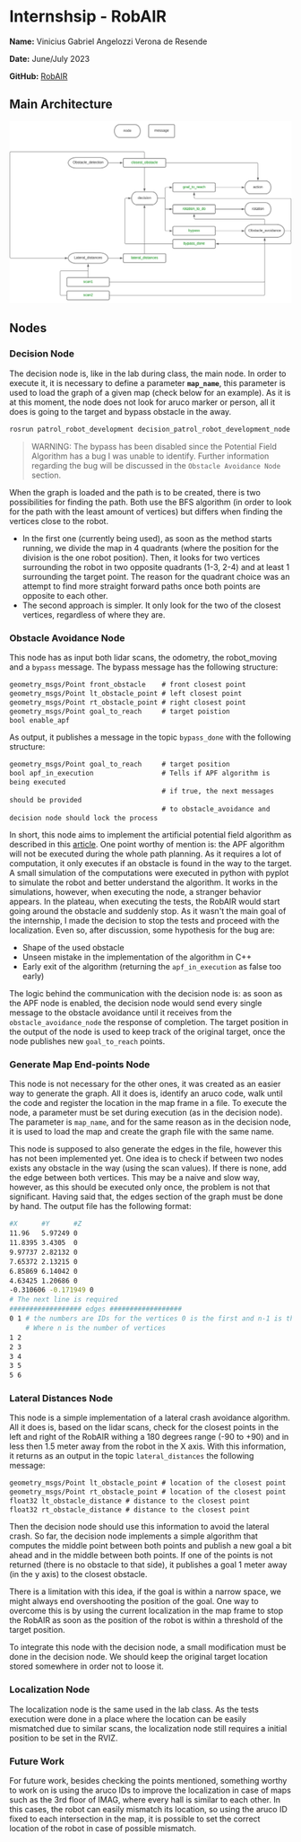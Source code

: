 # Internshsip - RobAIR

**Name:** Vinicius Gabriel Angelozzi Verona de Resende

**Date:** June/July 2023

**GitHub:** [RobAIR](https://github.com/vinicius-verona/RobAIR)

## Main Architecture

![Main architecture](./Architecture/ROS-Patrol.svg "Main Architecture")

## Nodes

### Decision Node

The decision node is, like in the lab during class, the main node. In order to execute it, it is necessary to define a parameter **`map_name`**, this parameter is used to load the graph of a given map (check below for an example). As it is at this moment, the node does not look for aruco marker or person, all it does is going to the target and bypass obstacle in the away.

```bash
rosrun patrol_robot_development decision_patrol_robot_development_node _map_name:="320_plus_hall"
```

> WARNING: The bypass has been disabled since the Potential Field Algorithm has a bug I was unable to identify. Further information regarding the bug will be discussed in the `Obstacle Avoidance Node` section.

When the graph is loaded and the path is to be created, there is two possibilities for finding the path. Both use the BFS algorithm (in order to look for the path with the least amount of vertices) but differs when finding the vertices close to the robot.

-   In the first one (currently being used), as soon as the method starts running, we divide the map in 4 quadrants (where the position for the division is the one robot position). Then, it looks for two vertices surrounding the robot in two opposite quadrants (1-3, 2-4) and at least 1 surrounding the target point. The reason for the quadrant choice was an attempt to find more straight forward paths once both points are opposite to each other.
-   The second approach is simpler. It only look for the two of the closest vertices, regardless of where they are.

### Obstacle Avoidance Node

This node has as input both lidar scans, the odometry, the robot_moving and a `bypass` message. The bypass message has the following structure:

```msg
geometry_msgs/Point front_obstacle    # front closest point
geometry_msgs/Point lt_obstacle_point # left closest point
geometry_msgs/Point rt_obstacle_point # right closest point
geometry_msgs/Point goal_to_reach     # target poistion
bool enable_apf
```

As output, it publishes a message in the topic `bypass_done` with the following structure:

```msg
geometry_msgs/Point goal_to_reach     # target position
bool apf_in_execution                 # Tells if APF algorithm is being executed
                                      # if true, the next messages should be provided
                                      # to obstacle_avoidance and decision node should lock the process
```

In short, this node aims to implement the artificial potential field algorithm as described in this [article](https://www.google.com/url?sa=t&rct=j&q=&esrc=s&source=web&cd=&ved=2ahUKEwjay5HY3LmAAxVjQPEDHbF4BzMQFnoECD4QAQ&url=https%3A%2F%2Fwww.researchgate.net%2Fprofile%2FMohamed-Mourad-Lafifi%2Fpost%2FWhat_would_be_the_drawbacks_of_harmonic_potentiel_functions_for_obstacle_avoidance2%2Fattachment%2F6034397ceb0eda00015c4335%2FAS%253A994149142626307%25401614035034261%2Fdownload%2FPOTENTIAL%2BFIELD%2BMETHODS%2BAND%2BTHEIR%2BINHERENT%2BAPPROACHES%2BFOR%2BPATH%2BPLANNING.pdf&usg=AOvVaw2_ela8FCVrJ66YHHK9H1mU&opi=89978449).
One point worthy of mention is: the APF algorithm will not be executed during the whole path planning. As it requires a lot of computation, it only executes if an obstacle is found in the way to the target.
A small simulation of the computations were executed in python with pyplot to simulate the robot and better understand the algorithm.
It works in the simulations, however, when executing the node, a stranger behavior appears.
In the plateau, when executing the tests, the RobAIR would start going around the obstacle and suddenly stop.
As it wasn't the main goal of the internship, I made the decision to stop the tests and proceed with the localization.
Even so, after discussion, some hypothesis for the bug are:

-   Shape of the used obstacle
-   Unseen mistake in the implementation of the algorithm in C++
-   Early exit of the algorithm (returning the `apf_in_execution` as false too early)

The logic behind the communication with the decision node is: as soon as the APF node is enabled, the decision node would send every single message to the obstacle avoidance until it receives from the `obstacle_avoidance_node` the response of completion. The target position in the output of the node is used to keep track of the original target, once the node publishes new `goal_to_reach` points.

### Generate Map End-points Node

This node is not necessary for the other ones, it was created as an easier way to generate the graph. All it does is, identify an aruco code, walk until the code and register the location in the map frame in a file.
To execute the node, a parameter must be set during execution (as in the decision node). The parameter is `map_name`, and for the same reason as in the decision node, it is used to load the map and create the graph file with the same name.

This node is supposed to also generate the edges in the file, however this has not been implemented yet.
One idea is to check if between two nodes exists any obstacle in the way (using the scan values). If there is none, add the edge between both vertices.
This may be a naive and slow way, however, as this should be executed only once, the problem is not that significant.
Having said that, the edges section of the graph must be done by hand.
The output file has the following format:

```bash
#X      #Y      #Z
11.96   5.97249 0
11.8395 3.4305  0
9.97737 2.82132 0
7.65372 2.13215 0
6.85869 6.14042 0
4.63425 1.20686 0
-0.310606 -0.171949 0
# The next line is required
################## edges ##################
0 1 # the numbers are IDs for the vertices 0 is the first and n-1 is the last.
    # Where n is the number of vertices
1 2
2 3
3 4
3 5
5 6
```

### Lateral Distances Node

This node is a simple implementation of a lateral crash avoidance algorithm. All it does is, based on the lidar scans, check for the closest points in the left and right of the RobAIR withing a 180 degrees range (-90 to +90) and in less then 1.5 meter away from the robot in the X axis. With this information, it returns as an output in the topic `lateral_distances` the following message:

```msg
geometry_msgs/Point lt_obstacle_point # location of the closest point
geometry_msgs/Point rt_obstacle_point # location of the closest point
float32 lt_obstacle_distance # distance to the closest point
float32 rt_obstacle_distance # distance to the closest point
```

Then the decision node should use this information to avoid the lateral crash.
So far, the decision node implements a simple algorithm that computes the middle point between both points and publish a new goal a bit ahead and in the middle between both points.
If one of the points is not returned (there is no obstacle to that side), it publishes a goal 1 meter away (in the y axis) to the closest obstacle.

There is a limitation with this idea, if the goal is within a narrow space, we might always end overshooting the position of the goal.
One way to overcome this is by using the current localization in the map frame to stop the RobAIR as soon as the position of the robot is within a threshold of the target position.

To integrate this node with the decision node, a small modification must be done in the decision node. We should keep the original target location stored somewhere in order not to loose it.

### Localization Node

The localization node is the same used in the lab class. As the tests execution were done in a place where the location can be easily mismatched due to similar scans, the localization node still requires a initial position to be set in the RVIZ.

### Future Work

For future work, besides checking the points mentioned, something worthy to work on is using the aruco IDs to improve the localization in case of maps such as the 3rd floor of IMAG, where every hall is similar to each other. In this cases, the robot can easily mismatch its location, so using the aruco ID fixed to each intersection in the map, it is possible to set the correct location of the robot in case of possible mismatch.
